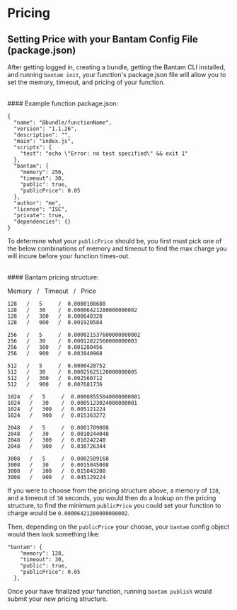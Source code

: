 # Pricing

## Setting Price with your Bantam Config File (package.json)

After getting logged in, creating a bundle, getting the Bantam CLI installed, and running `bantam init`, your function's package.json file will allow you to set the memory, timeout, and pricing of your function.

<br/>
#### Example function package.json:

```
{
  "name": "@bundle/functionName",
  "version": "1.1.26",
  "description": "",
  "main": "index.js",
  "scripts": {
    "test": "echo \"Error: no test specified\" && exit 1"
  },
  "bantam": {
    "memory": 256,
    "timeout": 30,
    "public": true,
    "publicPrice": 0.05
  },
  "author": "me",
  "license": "ISC",
  "private": true,
  "dependencies": {}
}
```

To determine what your `publicPrice` should be, you first must pick one of the below combinations of memory and timeout to find the max charge you will incure before your function times-out.

<br/>
#### Bantam pricing structure:

Memory &nbsp; / &nbsp; Timeout &nbsp; / &nbsp; Price

```
128   /   5     /  0.0000108688
128   /   30    /  0.00006421280000000002
128   /   300   /  0.000640328
128   /   900   /  0.001920584

256   /   5     /  0.000021537600000000002
256   /   30    /  0.00012822560000000003
256   /   300   /  0.001280456
256   /   900   /  0.003840968

512   /   5     /  0.0000428752
512   /   30    /  0.00025625120000000005
512   /   300   /  0.002560712
512   /   900   /  0.007681736

1024   /   5     /  0.00008555040000000001
1024   /   30    /  0.0005123024000000001
1024   /   300   /  0.005121224
1024   /   900   /  0.015363272

2048   /   5     /  0.0001709008
2048   /   30    /  0.0010244048
2048   /   300   /  0.010242248
2048   /   900   /  0.030726344

3008   /   5     /  0.0002509168
3008   /   30    /  0.0015045008
3008   /   300   /  0.015043208
3008   /   900   /  0.045129224
```

If you were to choose from the pricing structure above, a memory of `128`, and a timeout of `30` seconds, you would then do a lookup on the pricing structure, to find the minimum `publicPrice` you could set your function to charge would be `0.00006421280000000002`.

Then, depending on the `publicPrice` your choose, your `bantam` config object would then look something like:

```
"bantam": {
    "memory": 128,
    "timeout": 30,
    "public": true,
    "publicPrice": 0.05
  },
```

Once your have finalized your function, running `bantam publish` would submit your new pricing structure.
